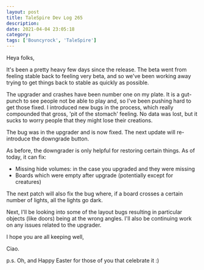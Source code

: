 ```yaml
---
layout: post
title: TaleSpire Dev Log 265
description:
date: 2021-04-04 23:05:18
category:
tags: ['Bouncyrock', 'TaleSpire']
---
```


Heya folks,

It's been a pretty heavy few days since the release. The beta went from feeling stable back to feeling very beta, and so we've been working away trying to get things back to stable as quickly as possible.

The upgrader and crashes have been number one on my plate. It is a gut-punch to see people not be able to play and, so I've been pushing hard to get those fixed. I introduced new bugs in the process, which really compounded that gross, 'pit of the stomach' feeling. No data was lost, but it sucks to worry people that they might lose their creations.

The bug was in the upgrader and is now fixed. The next update will re-introduce the downgrade button.

As before, the downgrader is only helpful for restoring certain things. As of today, it can fix:

- Missing hide volumes: in the case you upgraded and they were missing
- Boards which were empty after upgrade (potentially except for creatures)

The next patch will also fix the bug where, if a board crosses a certain number of lights, all the lights go dark.

Next, I'll be looking into some of the layout bugs resulting in particular objects (like doors) being at the wrong angles. I'll also be continuing work on any issues related to the upgrader.

I hope you are all keeping well,

Ciao.


p.s. Oh, and Happy Easter for those of you that celebrate it :)
